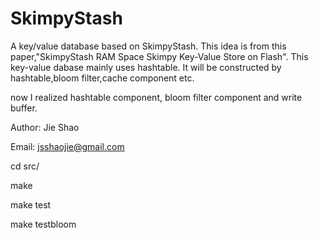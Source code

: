 # SkimpyStash
A  key/value database based on SkimpyStash.
This idea is from this paper,"SkimpyStash  RAM Space Skimpy Key-Value Store on Flash".
This key-value dabase mainly uses hashtable.
It will be constructed by hashtable,bloom filter,cache component etc.

now I realized hashtable component, bloom filter component and write buffer.

Author: Jie Shao

Email: jsshaojie@gmail.com

cd src/

make

make test

make testbloom